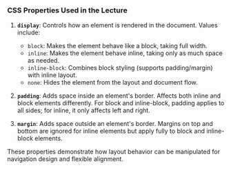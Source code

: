 ### **CSS Properties Used in the Lecture**

1. **`display`**: Controls how an element is rendered in the document. Values include:
    
    - `block`: Makes the element behave like a block, taking full width.
    - `inline`: Makes the element behave inline, taking only as much space as needed.
    - `inline-block`: Combines block styling (supports padding/margin) with inline layout.
    - `none`: Hides the element from the layout and document flow.
2. **`padding`**: Adds space inside an element's border. Affects both inline and block elements differently. For block and inline-block, padding applies to all sides; for inline, it only affects left and right.
    
3. **`margin`**: Adds space outside an element's border. Margins on top and bottom are ignored for inline elements but apply fully to block and inline-block elements.
    

These properties demonstrate how layout behavior can be manipulated for navigation design and flexible alignment.
